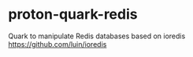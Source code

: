 # proton-quark-redis
Quark to manipulate Redis databases based on ioredis https://github.com/luin/ioredis
